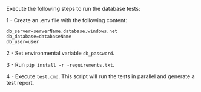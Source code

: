 Execute the following steps to run the database tests:

1 - Create an .env file with the following content:

```
db_server=serverName.database.windows.net
db_database=databaseName
db_user=user
```
2 - Set environmental variable `db_password`.

3 - Run `pip install -r -requirements.txt`.

4 - Execute `test.cmd`. This script will run the tests in parallel and generate a test report.

